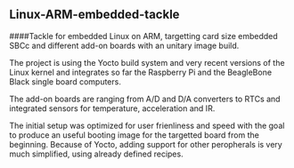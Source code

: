## Linux-ARM-embedded-tackle
####Tackle for embedded Linux on ARM, targetting card size embedded SBCc and different add-on boards with an unitary image build.

The project is using the Yocto build system and very recent versions of the Linux kernel and integrates so far the Raspberry Pi and the BeagleBone Black  single board computers.

The add-on boards are ranging from A/D and D/A converters to RTCs and integrated sensors for temperature, acceleration and IR.

The initial setup was optimized for user frienliness and speed with the goal to produce an useful booting image for the targetted board from the beginning. Because of Yocto, adding support for other peropherals is very much simplified, using already defined recipes.
